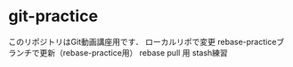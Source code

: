 # git-practice
このリポジトリはGit動画講座用です．
ローカルリポで変更
rebase-practiceブランチで更新（rebase-practice用）
rebase pull 用
stash練習
